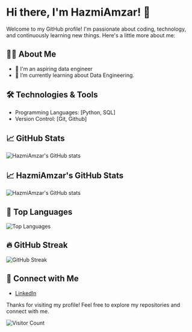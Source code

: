 # Hi there, I'm HazmiAmzar! 👋

Welcome to my GitHub profile! I'm passionate about coding, technology, and continuously learning new things. Here's a little more about me:

## 🧑‍💻 About Me
- 🔭 I'm an aspiring data engineer
- 🌱 I’m currently learning about Data Engineering.

## 🛠️ Technologies & Tools
- Programming Languages: [Python, SQL]
- Version Control: [Git, Github]

## 📈 GitHub Stats
![HazmiAmzar's GitHub stats](https://github-readme-stats.vercel.app/api?username=HazmiAmzar&show_icons=true&theme=radical)

## 📈 HazmiAmzar's GitHub Stats
![HazmiAmzar's GitHub stats](https://github-readme-stats.vercel.app/api?username=HazmiAmzar&show_icons=true&theme=radical)

## 🌟 Top Languages

![Top Languages](https://github-readme-stats.vercel.app/api/top-langs/?username=HazmiAmzar&layout=compact&theme=radical)

## 🔥 GitHub Streak

![GitHub Streak](https://github-readme-streak-stats.herokuapp.com/?user=HazmiAmzar&theme=radical)

## 🔗 Connect with Me
- [LinkedIn](https://www.linkedin.com/in/hazmi-amzar-a60490305)



Thanks for visiting my profile! Feel free to explore my repositories and connect with me.

![Visitor Count](https://visitor-badge.glitch.me/badge?page_id=HazmiAmzar.HazmiAmzar)